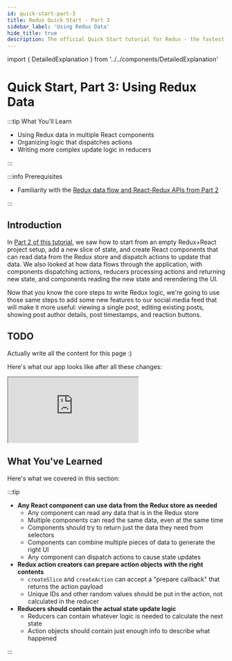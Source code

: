 ```yaml
---
id: quick-start-part-3
title: Redux Quick Start - Part 3
sidebar_label: 'Using Redux Data'
hide_title: true
description: The official Quick Start tutorial for Redux - the fastest way to learn and start using Redux today!
---
```


import { DetailedExplanation } from '../../components/DetailedExplanation'

# Quick Start, Part 3: Using Redux Data

:::tip What You'll Learn

- Using Redux data in multiple React components
- Organizing logic that dispatches actions
- Writing more complex update logic in reducers

:::

:::info Prerequisites

- Familiarity with the [Redux data flow and React-Redux APIs from Part 2](./quick-start-part-2.md)

:::

## Introduction

In [Part 2 of this tutorial](./quick-start-part-2.md), we saw how to start from an empty Redux+React project setup, add a new slice of state, and create React components that can read data from the Redux store and dispatch actions to update that data. We also looked at how data flows through the application, with components dispatching actions, reducers processing actions and returning new state, and components reading the new state and rerendering the UI.

Now that you know the core steps to write Redux logic, we're going to use those same steps to add some new features to our social media feed that will make it more useful: viewing a single post, editing existing posts, showing post author details, post timestamps, and reaction buttons.

## TODO

Actually write all the content for this page :)

Here's what our app looks like after all these changes:

<iframe
  class="codesandbox"
  src="https://codesandbox.io/embed/github/markerikson/redux-quickstart-example-app/tree/checkpoint-2-reactionButtons/?fontsize=14&hidenavigation=1&theme=dark"
  title="redux-quick-start-example-app"
  allow="geolocation; microphone; camera; midi; vr; accelerometer; gyroscope; payment; ambient-light-sensor; encrypted-media; usb"
  sandbox="allow-modals allow-forms allow-popups allow-scripts allow-same-origin"
></iframe>

## What You've Learned

Here's what we covered in this section:

:::tip

- **Any React component can use data from the Redux store as needed**
  - Any component can read any data that is in the Redux store
  - Multiple components can read the same data, even at the same time
  - Components should try to return just the data they need from selectors
  - Components can combine multiple pieces of data to generate the right UI
  - Any component can dispatch actions to cause state updates
- **Redux action creators can prepare action objects with the right contents**
  - `createSlice` and `createAction` can accept a "prepare callback" that returns the action payload
  - Unique IDs and other random values should be put in the action, not calculated in the reducer
- **Reducers should contain the actual state update logic**
  - Reducers can contain whatever logic is needed to calculate the next state
  - Action objects should contain just enough info to describe what happened

:::
